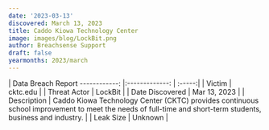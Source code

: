 ```yaml
---
date: '2023-03-13'
discovered: March 13, 2023
title: Caddo Kiowa Technology Center
image: images/blog/LockBit.png
author: Breachsense Support
draft: false
yearmonths: 2023/march
---
```



| Data Breach Report
------------:     |:-------------:    | :-----:|
| Victim      | cktc.edu      | 
| Threat Actor      | LockBit      | 
| Date Discovered      | Mar 13, 2023      | 
| Description      | Caddo Kiowa Technology Center (CKTC) provides continuous school improvement to meet the needs of full-time and short-term students, business and industry.      | 
| Leak Size      | Unknown      | 

